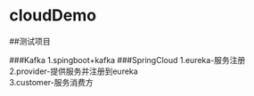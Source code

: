 # cloudDemo

##测试项目

###Kafka
1.spingboot+kafka
###SpringCloud
1.eureka-服务注册  
2.provider-提供服务并注册到eureka  
3.customer-服务消费方
